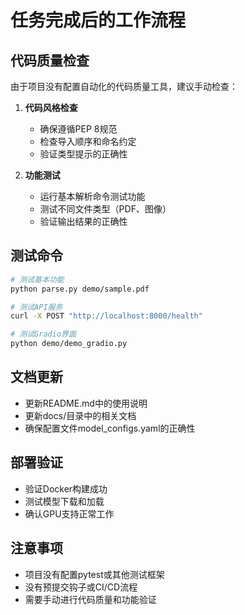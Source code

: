 # 任务完成后的工作流程

## 代码质量检查
由于项目没有配置自动化的代码质量工具，建议手动检查：

1. **代码风格检查**
   - 确保遵循PEP 8规范
   - 检查导入顺序和命名约定
   - 验证类型提示的正确性

2. **功能测试**
   - 运行基本解析命令测试功能
   - 测试不同文件类型（PDF、图像）
   - 验证输出结果的正确性

## 测试命令
```bash
# 测试基本功能
python parse.py demo/sample.pdf

# 测试API服务
curl -X POST "http://localhost:8000/health"

# 测试Gradio界面
python demo/demo_gradio.py
```

## 文档更新
- 更新README.md中的使用说明
- 更新docs/目录中的相关文档
- 确保配置文件model_configs.yaml的正确性

## 部署验证
- 验证Docker构建成功
- 测试模型下载和加载
- 确认GPU支持正常工作

## 注意事项
- 项目没有配置pytest或其他测试框架
- 没有预提交钩子或CI/CD流程
- 需要手动进行代码质量和功能验证